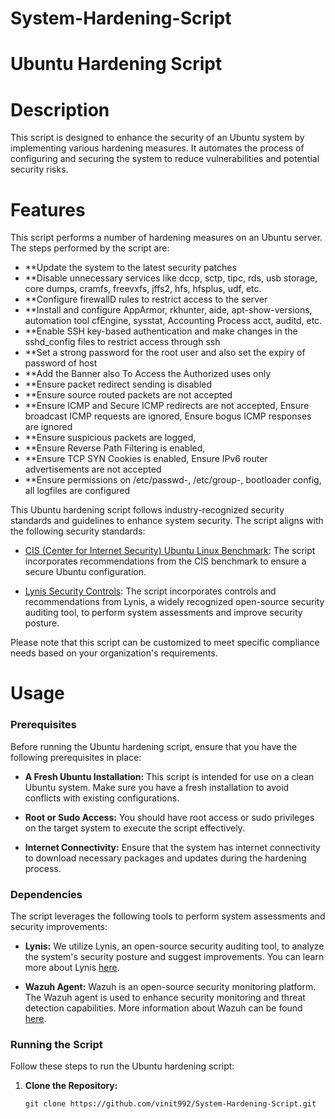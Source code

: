 # System-Hardening-Script
# Ubuntu Hardening Script 

# Description
This script is designed to enhance the security of an Ubuntu system by implementing various hardening measures. It automates the process of configuring and securing the system to reduce vulnerabilities and potential security risks.

# Features
This script performs a number of hardening measures on an Ubuntu server. The steps performed by the script are:

  - **Update the system to the latest security patches
  - **Disable unnecessary services like dccp, sctp, tipc, rds, usb storage, core dumps, cramfs, freevxfs, jffs2, hfs, hfsplus, udf, etc.
  - **Configure firewallD rules to restrict access to the server
  - **Install and configure AppArmor, rkhunter, aide, apt-show-versions, automation tool cfEngine, sysstat, Accounting Process acct, auditd, etc.
  - **Enable SSH key-based authentication and make changes in the sshd_config files to restrict access through ssh
  - **Set a strong password for the root user and also set the expiry of password of host
  - **Add the Banner also To Access the Authorized uses only
  - **Ensure packet redirect sending is disabled
  - **Ensure source routed packets are not accepted
  - **Ensure ICMP and Secure ICMP redirects are not accepted, Ensure broadcast ICMP requests are ignored, Ensure bogus ICMP responses are ignored
  - **Ensure suspicious packets are logged, 
  - **Ensure Reverse Path Filtering is enabled, 
  - **Ensure TCP SYN Cookies is enabled, Ensure IPv6 router advertisements are not accepted
  - **Ensure permissions on /etc/passwd-, /etc/group-, bootloader config, all logfiles are configured

  This Ubuntu hardening script follows industry-recognized security standards and guidelines to enhance system security. The script aligns with the following security standards:

- [CIS (Center for Internet Security) Ubuntu Linux Benchmark](https://www.cisecurity.org/cis-benchmarks/): The script incorporates recommendations from the CIS benchmark to ensure a secure Ubuntu configuration.
  
 - [Lynis Security Controls](https://cisofy.com/lynis/controls/): The script incorporates controls and recommendations from Lynis, a widely recognized open-source security auditing tool, to perform system assessments and improve security posture.

Please note that this script can be customized to meet specific compliance needs based on your organization's requirements.

# Usage

### Prerequisites

Before running the Ubuntu hardening script, ensure that you have the following prerequisites in place:

- **A Fresh Ubuntu Installation:** This script is intended for use on a clean Ubuntu system. Make sure you have a fresh installation to avoid conflicts with existing configurations.

- **Root or Sudo Access:** You should have root access or sudo privileges on the target system to execute the script effectively.

- **Internet Connectivity:** Ensure that the system has internet connectivity to download necessary packages and updates during the hardening process.

### Dependencies

The script leverages the following tools to perform system assessments and security improvements:

- **Lynis:** We utilize Lynis, an open-source security auditing tool, to analyze the system's security posture and suggest improvements. You can learn more about Lynis [here](https://cisofy.com/lynis/).

- **Wazuh Agent:** Wazuh is an open-source security monitoring platform. The Wazuh agent is used to enhance security monitoring and threat detection capabilities. More information about Wazuh can be found [here](https://wazuh.com/).

### Running the Script

Follow these steps to run the Ubuntu hardening script:

1. **Clone the Repository:**
   ```shell
   git clone https://github.com/vinit992/System-Hardening-Script.git

